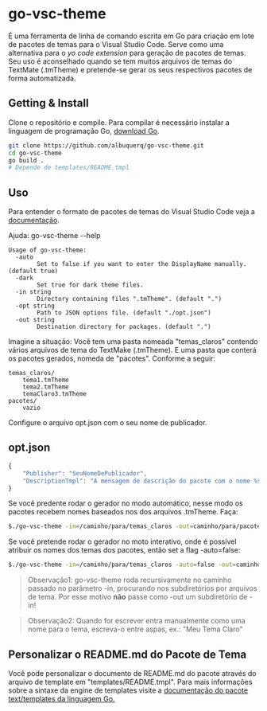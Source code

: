 # go-vsc-theme


É uma ferramenta de linha de comando escrita em Go para criação em lote de pacotes de temas para o Visual Studio Code.
Serve como uma alternativa para o *yo code extension* para geração de pacotes de temas.
Seu uso é aconselhado quando se tem muitos arquivos de temas do TextMate (.tmTheme) e pretende-se gerar os seus
respectivos pacotes de forma automatizada.

## Getting & Install


Clone o repositório e compile. Para compilar é necessário instalar a linguagem de programação Go, [download Go](https://golang.org/dl/).

```bash
git clone https://github.com/albuquerq/go-vsc-theme.git
cd go-vsc-theme
go build .
# Depende de templates/README.tmpl
```

## Uso

Para entender o formato de pacotes de temas do Visual Studio Code veja a [documentação](https://code.visualstudio.com/docs/customization/themes).

Ajuda: go-vsc-theme --help

```
Usage of go-vsc-theme:
  -auto
    	Set to false if you want to enter the DisplayName manually. (default true)
  -dark
    	Set true for dark theme files.
  -in string
    	Directory containing files ".tmTheme". (default ".")
  -opt string
    	Path to JSON options file. (default "./opt.json")
  -out string
    	Destination directory for packages. (default ".")
``` 

Imagine a situação:
Você tem uma pasta nomeada "temas_claros" contendo vários arquivos de tema do TextMake (.tmTheme). E uma pasta que conterá os pacotes gerados, nomeda de "pacotes".
Conforme a seguir:
```
temas_claros/
    tema1.tmTheme
    tema2.tmTheme
    temaClaro3.tmTheme
pacotes/
    vazio         
```

Configure o arquivo opt.json com o seu nome de publicador.

opt.json
---------------
```JavaScript
{
    "Publisher": "SeuNomeDePublicador",
    "DescriptionTmpl": "A mensagem de descrição do pacote com o nome %s"
}
```

Se você predente rodar o gerador no modo automático, nesse modo os pacotes recebem nomes baseados nos dos arquivos .tmTheme.
Faça:
```bash
$./go-vsc-theme -in=/caminho/para/temas_claros -out=caminho/para/pacotes -dark=false -opt=opt.json
```

Se você pretende rodar o gerador no moto interativo, onde é possível atribuir os nomes dos temas dos pacotes, então set a flag -auto=false:
```bash
$./go-vsc-theme -in=/caminho/para/temas_claros -auto=false -out=caminho/para/pacotes -dark=false -opt=opt.json
```

> Observação1: go-vsc-theme roda recursivamente no caminho passado no parâmetro -in, procurando nos subdiretórios por arquivos de tema.
> Por esse motivo **não** passe como -out um subdiretório de -in!

> Observação2: Quando for escrever entra manualmente como uma nome para o tema, escreva-o entre aspas, ex.: "Meu Tema Claro"

## Personalizar o README.md do Pacote de Tema

Você pode personalizar o documento de README.md do pacote através do arquivo de template em "templates/README.tmpl".
Para mais informações sobre a sintaxe da engine de templates visite a [documentação do pacote text/templates da linguagem Go.](https://golang.org/pkg/text/template/)
